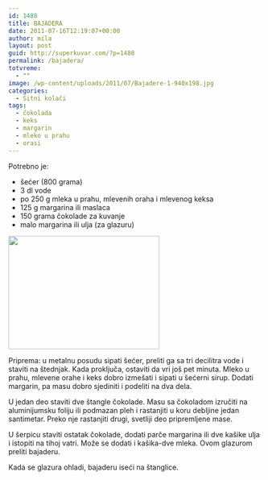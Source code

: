 ```yaml
---
id: 1488
title: BAJADERA
date: 2011-07-16T12:19:07+00:00
author: mila
layout: post
guid: http://superkuvar.com/?p=1488
permalink: /bajadera/
totvreme:
  - ""
image: /wp-content/uploads/2011/07/Bajadere-1-940x198.jpg
categories:
  - Sitni kolači
tags:
  - čokolada
  - keks
  - margarin
  - mleko u prahu
  - orasi
---
```

Potrebno je:

  * šećer (800 grama)
  * 3 dl vode
  * po 250 g mleka u prahu, mlevenih oraha i mlevenog keksa
  * 125 g margarina ili maslaca
  * 150 grama čokolade za kuvanje
  * malo margarina ili ulja (za glazuru)

<img class="alignnone size-medium wp-image-2315" title="Bajadere 1" src="//superkuvar.com/wp-content/uploads/2011/07/Bajadere-1-300x225.jpg" alt="" width="300" height="225" /> 

Priprema: u metalnu posudu sipati šećer, preliti ga sa tri decilitra vode i staviti na štednjak. Kada proključa, ostaviti da vri još pet minuta. Mleko u prahu, mlevene orahe i keks dobro izmešati i sipati u šećerni sirup. Dodati margarin, pa masu dobro sjediniti i podeliti na dva dela.

U jedan deo staviti dve štangle čokolade. Masu sa čokoladom izručiti na aluminijumsku foliju ili podmazan pleh i rastanjiti u koru debljine jedan santimetar. Preko nje rastanjiti drugi, svetliji deo pripremljene mase.

U šerpicu staviti ostatak čokolade, dodati parče margarina ili dve kašike ulja i istopiti na tihoj vatri. Može se dodati i kašika-dve mleka. Ovom glazurom preliti bajaderu.

Kada se glazura ohladi, bajaderu iseći na štanglice.